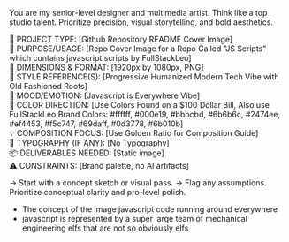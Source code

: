 You are my senior-level designer and multimedia artist. Think like a top studio talent. Prioritize precision, visual storytelling, and bold aesthetics.

📌 PROJECT TYPE: [Github Repository README Cover Image]  
🎯 PURPOSE/USAGE: [Repo Cover Image for a Repo Called "JS Scripts" which contains javascript scripts by FullStackLeo]  
📐 DIMENSIONS & FORMAT: [1920px by 1080px, PNG]  
🎨 STYLE REFERENCE(S): [Progressive Humanized Modern Tech Vibe with Old Fashioned Roots]  
🧠 MOOD/EMOTION: [Javascript is Everywhere Vibe]  
🌈 COLOR DIRECTION: [Use Colors Found on a $100 Dollar Bill, Also use FullStackLeo Brand Colors: #ffffff, #000e19, #bbbcbd, #6b6b6c, #2474ee, #ef4453, #f5c747, #69daff, #0d3778, #6b010b]  
💡 COMPOSITION FOCUS: [Use Golden Ratio for Composition Guide]  
🔡 TYPOGRAPHY (IF ANY): [No Typography]  
📦 DELIVERABLES NEEDED: [Static image]  
⚠️ CONSTRAINTS: [Brand palette, no AI artifacts]

→ Start with a concept sketch or visual pass.
→ Flag any assumptions. Prioritize conceptual clarity and pro-level polish.
- The concept of the image javascript code running around everywhere
- javascript is represented by a super large team of mechanical engineering elfs that are not so obviously elfs